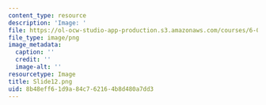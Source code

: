 ```yaml
---
content_type: resource
description: 'Image: '
file: https://ol-ocw-studio-app-production.s3.amazonaws.com/courses/6-004-computation-structures-spring-2017/8b48eff61d9a84c762164b8d480a7dd3_Slide12.png
file_type: image/png
image_metadata:
  caption: ''
  credit: ''
  image-alt: ''
resourcetype: Image
title: Slide12.png
uid: 8b48eff6-1d9a-84c7-6216-4b8d480a7dd3
---
```


